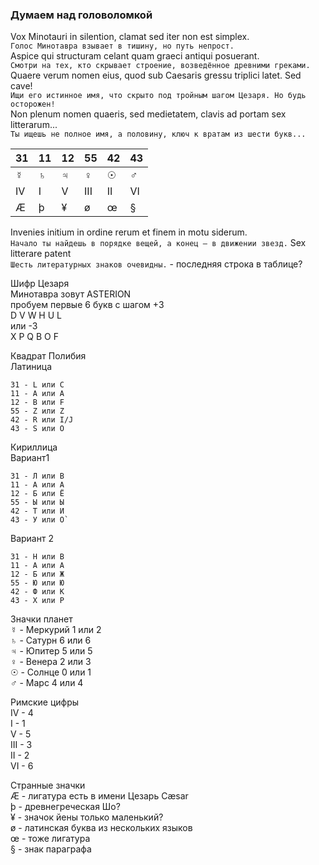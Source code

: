 ### Думаем над головоломкой

Vox Minotauri in silention, clamat sed iter non est simplex.  
`Голос Минотавра взывает в тишину, но путь непрост.`  
Aspice qui structuram celant quam graeci antiqui posuerant.  
`Смотри на тех, кто скрывает строение, возведённое древними греками.`  
Quaere verum nomen eius, quod sub Caesaris gressu triplici latet. Sed cave!   
`Ищи его истинное имя, что скрыто под тройным шагом Цезаря. Но будь осторожен!`   
Non plenum nomen quaeris, sed medietatem, clavis ad portam sex litterarum...  
`Ты ищешь не полное имя, а половину, ключ к вратам из шести букв...`  

| 31  | 11  | 12  | 55  | 42  | 43  |
| --- | --- | --- | --- | --- | --- |
| ☿   | ♄   | ♃   | ♀   | ☉   | ♂   |
| IV  | I   | V   | III | II  | VI  |
| Æ   | þ   | ¥   | ø   | œ   | §   |

Invenies initium in ordine rerum et finem in motu siderum.   
`Начало ты найдешь в порядке вещей, а конец – в движении звезд.` 
Sex litterare patent  
`Шесть литературных знаков очевидны.` - последняя строка в таблице?  

Шифр Цезаря  
Минотавра зовут ASTERION  
пробуем первые 6 букв с шагом +3  
D V W H U L  
или -3  
X P Q B O F  

Квадрат Полибия  
Латиница
 
	31 - L или C  
	11 - A или A  
	12 - B или F  
	55 - Z или Z  
	42 - R или I/J  
	43 - S или O  
	
Кириллица  
Вариант1
  
	31 - Л или В
	11 - A или A
	12 - Б или Ё
	55 - Ы или Ы
	42 - Т или И
	43 - У или О` 
	
Вариант 2

 	31 - Н или В
	11 - A или A
	12 - Б или Ж
	55 - Ю или Ю
	42 - Ф или К
	43 - Х или Р

Значки планет  
	☿ -  Меркурий 1 или 2  
	♄ - Сатурн 6 или 6  
	♃ - Юпитер 5 или 5  
	♀ - Венера 2 или 3  
	☉ - Солнце 0 или 1  
	♂ - Марс 4 или 4

Римские цифры  
	IV - 4  
	I - 1  
	V - 5  
	III - 3  
	II - 2  
	VI - 6

Странные значки  
	Æ - лигатура есть в имени Цезарь Cæsar  
	þ - древнегреческая Шо?  
	¥ - значок йены только маленький?  
	ø - латинская буква из нескольких языков  
	œ - тоже лигатура  
	§  - знак параграфа  
